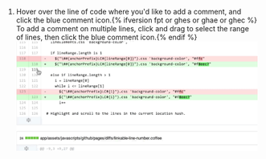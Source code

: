 1. Hover over the line of code where you'd like to add a comment, and click the blue comment icon.{% ifversion fpt or ghes or ghae or ghec %} To add a comment on multiple lines, click and drag to select the range of lines, then click the blue comment icon.{% endif %}
![Blue comment icon](/assets/images/help/commits/hover-comment-icon.gif)
